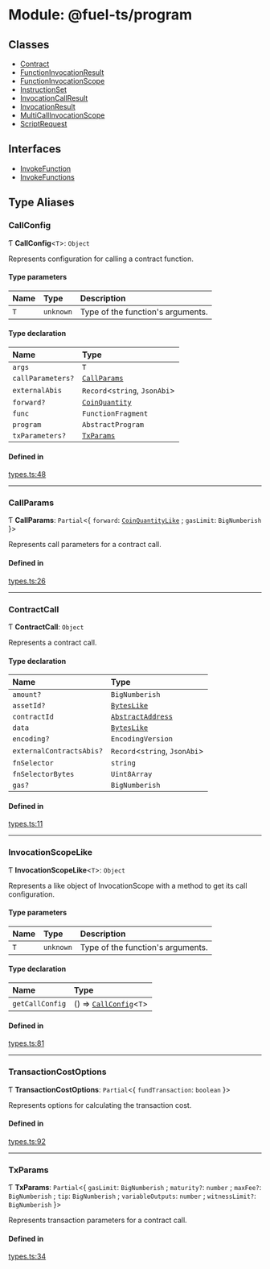 # Module: @fuel-ts/program

## Classes

- [Contract](/api/Program/Contract.md)
- [FunctionInvocationResult](/api/Program/FunctionInvocationResult.md)
- [FunctionInvocationScope](/api/Program/FunctionInvocationScope.md)
- [InstructionSet](/api/Program/InstructionSet.md)
- [InvocationCallResult](/api/Program/InvocationCallResult.md)
- [InvocationResult](/api/Program/InvocationResult.md)
- [MultiCallInvocationScope](/api/Program/MultiCallInvocationScope.md)
- [ScriptRequest](/api/Program/ScriptRequest.md)

## Interfaces

- [InvokeFunction](/api/Program/InvokeFunction.md)
- [InvokeFunctions](/api/Program/InvokeFunctions.md)

## Type Aliases

### CallConfig

Ƭ **CallConfig**&lt;`T`\>: `Object`

Represents configuration for calling a contract function.

#### Type parameters

| Name | Type | Description |
| :------ | :------ | :------ |
| `T` | `unknown` | Type of the function's arguments. |

#### Type declaration

| Name | Type |
| :------ | :------ |
| `args` | `T` |
| `callParameters?` | [`CallParams`](/api/Program/index.md#callparams) |
| `externalAbis` | `Record`&lt;`string`, `JsonAbi`\> |
| `forward?` | [`CoinQuantity`](/api/Account/index.md#coinquantity) |
| `func` | `FunctionFragment` |
| `program` | `AbstractProgram` |
| `txParameters?` | [`TxParams`](/api/Program/index.md#txparams) |

#### Defined in

[types.ts:48](https://github.com/FuelLabs/fuels-ts/blob/61a78798/packages/program/src/types.ts#L48)

___

### CallParams

Ƭ **CallParams**: `Partial`&lt;{ `forward`: [`CoinQuantityLike`](/api/Account/index.md#coinquantitylike) ; `gasLimit`: `BigNumberish`  }\>

Represents call parameters for a contract call.

#### Defined in

[types.ts:26](https://github.com/FuelLabs/fuels-ts/blob/61a78798/packages/program/src/types.ts#L26)

___

### ContractCall

Ƭ **ContractCall**: `Object`

Represents a contract call.

#### Type declaration

| Name | Type |
| :------ | :------ |
| `amount?` | `BigNumberish` |
| `assetId?` | [`BytesLike`](/api/Interfaces/index.md#byteslike) |
| `contractId` | [`AbstractAddress`](/api/Interfaces/AbstractAddress.md) |
| `data` | [`BytesLike`](/api/Interfaces/index.md#byteslike) |
| `encoding?` | `EncodingVersion` |
| `externalContractsAbis?` | `Record`&lt;`string`, `JsonAbi`\> |
| `fnSelector` | `string` |
| `fnSelectorBytes` | `Uint8Array` |
| `gas?` | `BigNumberish` |

#### Defined in

[types.ts:11](https://github.com/FuelLabs/fuels-ts/blob/61a78798/packages/program/src/types.ts#L11)

___

### InvocationScopeLike

Ƭ **InvocationScopeLike**&lt;`T`\>: `Object`

Represents a like object of InvocationScope with a method to get its call configuration.

#### Type parameters

| Name | Type | Description |
| :------ | :------ | :------ |
| `T` | `unknown` | Type of the function's arguments. |

#### Type declaration

| Name | Type |
| :------ | :------ |
| `getCallConfig` | () => [`CallConfig`](/api/Program/index.md#callconfig)&lt;`T`\> |

#### Defined in

[types.ts:81](https://github.com/FuelLabs/fuels-ts/blob/61a78798/packages/program/src/types.ts#L81)

___

### TransactionCostOptions

Ƭ **TransactionCostOptions**: `Partial`&lt;{ `fundTransaction`: `boolean`  }\>

Represents options for calculating the transaction cost.

#### Defined in

[types.ts:92](https://github.com/FuelLabs/fuels-ts/blob/61a78798/packages/program/src/types.ts#L92)

___

### TxParams

Ƭ **TxParams**: `Partial`&lt;{ `gasLimit`: `BigNumberish` ; `maturity?`: `number` ; `maxFee?`: `BigNumberish` ; `tip`: `BigNumberish` ; `variableOutputs`: `number` ; `witnessLimit?`: `BigNumberish`  }\>

Represents transaction parameters for a contract call.

#### Defined in

[types.ts:34](https://github.com/FuelLabs/fuels-ts/blob/61a78798/packages/program/src/types.ts#L34)
